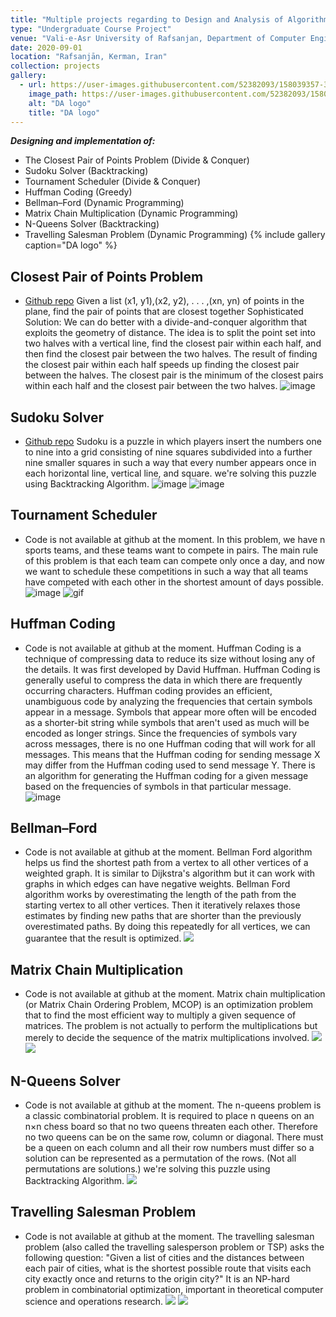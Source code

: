 ```yaml
---
title: "Multiple projects regarding to Design and Analysis of Algorithms course"
type: "Undergraduate Course Project"
venue: "Vali-e-Asr University of Rafsanjan, Department of Computer Engineering"
date: 2020-09-01
location: "Rafsanjān, Kerman, Iran"
collection: projects
gallery:
  - url: https://user-images.githubusercontent.com/52382093/158039357-38f431d4-c24d-413f-8551-741f15c656a2.gif
    image_path: https://user-images.githubusercontent.com/52382093/158039357-38f431d4-c24d-413f-8551-741f15c656a2.gif
    alt: "DA logo"
    title: "DA logo"
---
```

***Designing and implementation of:***
- The Closest Pair of Points Problem (Divide & Conquer)
- Sudoku Solver (Backtracking)
- Tournament Scheduler (Divide & Conquer)
- Huffman Coding (Greedy)
- Bellman–Ford (Dynamic Programming)
- Matrix Chain Multiplication (Dynamic Programming)
- N-Queens Solver (Backtracking)
- Travelling Salesman Problem (Dynamic Programming)
{% include gallery caption="DA logo" %}

## Closest Pair of Points Problem
* [Github repo](https://github.com/benymaxparsa/The-Closest-Pair-of-Points)
Given a list (x1, y1),(x2, y2), . . . ,(xn, yn) of points in the plane, find the pair of points that are closest together
Sophisticated Solution: We can do better with a divide-and-conquer algorithm that exploits the geometry
of distance. The idea is to split the point set into two halves with a vertical line, find the closest
pair within each half, and then find the closest pair between the two halves. The result of finding
the closest pair within each half speeds up finding the closest pair between the halves. The closest
pair is the minimum of the closest pairs within each half and the closest pair between the two
halves.
![image](/images/Closest_Pair_of_Points.png)

## Sudoku Solver
* [Github repo](https://github.com/benymaxparsa/Sudoku-Solver)
Sudoku is a puzzle in which players insert the numbers one to nine into a grid consisting of nine squares subdivided into a further nine smaller squares in such a way that every number appears once in each horizontal line, vertical line, and square.
we're solving this puzzle using Backtracking Algorithm.
![image](https://raw.githubusercontent.com/benymaxparsa/Sudoku-Solver/master/question.jpg)
![image](https://raw.githubusercontent.com/benymaxparsa/Sudoku-Solver/master/answer.jpg)

## Tournament Scheduler
* Code is not available at github at the moment.
In this problem, we have n sports teams, and these teams want to compete in pairs. The main rule of this problem is that each team can compete only once a day, and now we want to schedule these competitions in such a way that all teams have competed with each other in the shortest amount of days possible.
![image](https://raw.githubusercontent.com/benymaxparsa/Quera.ir/master/3992%20-%20TA/AD/Project%201/3teams.jpg)
![gif](/images/Tournament.png)

## Huffman Coding
* Code is not available at github at the moment.
Huffman Coding is a technique of compressing data to reduce its size without losing any of the details. It was first developed by David Huffman.
Huffman Coding is generally useful to compress the data in which there are frequently occurring characters.
Huffman coding provides an efficient, unambiguous code by analyzing the frequencies that certain symbols appear in a message. Symbols that appear more often will be encoded as a shorter-bit string while symbols that aren't used as much will be encoded as longer strings. Since the frequencies of symbols vary across messages, there is no one Huffman coding that will work for all messages. This means that the Huffman coding for sending message X may differ from the Huffman coding used to send message Y. There is an algorithm for generating the Huffman coding for a given message based on the frequencies of symbols in that particular message.
![image](https://raw.githubusercontent.com/benymaxparsa/Quera.ir/master/3992%20-%20TA/AD/Project%201/hufman%203.png)

## Bellman–Ford
* Code is not available at github at the moment.
Bellman Ford algorithm helps us find the shortest path from a vertex to all other vertices of a weighted graph.
It is similar to Dijkstra's algorithm but it can work with graphs in which edges can have negative weights.
Bellman Ford algorithm works by overestimating the length of the path from the starting vertex to all other vertices. Then it iteratively relaxes those estimates by finding new paths that are shorter than the previously overestimated paths.
By doing this repeatedly for all vertices, we can guarantee that the result is optimized.
![](/images/bfex.png)

## Matrix Chain Multiplication
* Code is not available at github at the moment.
Matrix chain multiplication (or Matrix Chain Ordering Problem, MCOP) is an optimization problem that to find the most efficient way to multiply a given sequence of matrices. The problem is not actually to perform the multiplications but merely to decide the sequence of the matrix multiplications involved.
![](https://raw.githubusercontent.com/benymaxparsa/Quera.ir/master/3992%20-%20TA/AD/Project%202%20-%20mcm/phast%20%281%29.png)
![](https://raw.githubusercontent.com/benymaxparsa/Quera.ir/master/3992%20-%20TA/AD/Project%202%20-%20mcm/phast%20%282%29.png)

## N-Queens Solver
* Code is not available at github at the moment.
The n-queens problem is a classic combinatorial problem. It is required to place n queens on an n×n chess board so that no two queens threaten each other. Therefore no two queens can be on the same row, column or diagonal. There must be a queen on each column and all their row numbers must differ so a solution can be represented as a permutation of the rows. (Not all permutations are solutions.)
we're solving this puzzle using Backtracking Algorithm.
![](https://raw.githubusercontent.com/benymaxparsa/Quera.ir/master/3992%20-%20TA/AD/4th%20Project%20-%20N-Queen/nqueen_420.jpg)

## Travelling Salesman Problem
* Code is not available at github at the moment.
The travelling salesman problem (also called the travelling salesperson problem or TSP) asks the following question: "Given a list of cities and the distances between each pair of cities, what is the shortest possible route that visits each city exactly once and returns to the origin city?" It is an NP-hard problem in combinatorial optimization, important in theoretical computer science and operations research.
![](https://raw.githubusercontent.com/HB-2000/DA_TSP_IMG/main/T1.JPG)
![](https://raw.githubusercontent.com/HB-2000/DA_TSP_IMG/main/T2.JPG)



